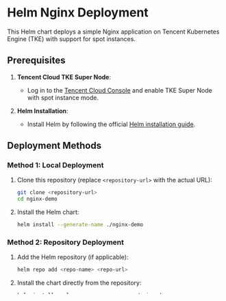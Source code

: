 # Helm Nginx Deployment

This Helm chart deploys a simple Nginx application on Tencent Kubernetes Engine (TKE) with support for spot instances.

## Prerequisites

1. **Tencent Cloud TKE Super Node**: 
   - Log in to the [Tencent Cloud Console](https://console.cloud.tencent.com/tke2) and enable TKE Super Node with spot instance mode.

2. **Helm Installation**: 
   - Install Helm by following the official [Helm installation guide](https://helm.sh/docs/intro/install/).

## Deployment Methods

### Method 1: Local Deployment

1. Clone this repository (replace `<repository-url>` with the actual URL):
   ```bash
   git clone <repository-url>
   cd nginx-demo
   ```

2. Install the Helm chart:
   ```bash
   helm install --generate-name ./nginx-demo
   ```

### Method 2: Repository Deployment

1. Add the Helm repository (if applicable):
   ```bash
   helm repo add <repo-name> <repo-url>
   ```

2. Install the chart directly from the repository:
   ```bash
   helm install <release-name> <repo-name>/nginx-demo
   ```

## Configuration

Modify the `values.yaml` file to customize the deployment, such as setting the number of replicas or enabling spot instances.

## License

This project is licensed under the MIT License.